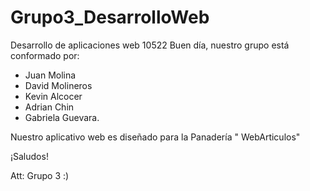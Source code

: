 # Grupo3_DesarrolloWeb
Desarrollo de aplicaciones web 10522 
Buen día, nuestro grupo está conformado por:
- Juan Molina
- David Molineros
- Kevin Alcocer
- Adrian Chin
- Gabriela Guevara.

Nuestro aplicativo web es diseñado para la Panadería " WebArticulos"

¡Saludos!

Att: Grupo 3 :) 
